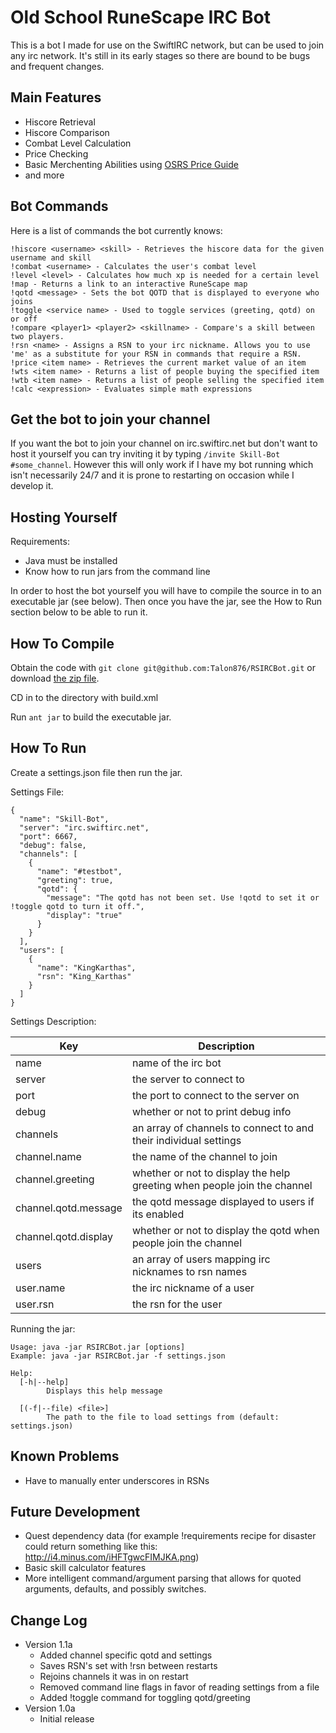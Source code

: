Old School RuneScape IRC Bot
============================

This is a bot I made for use on the SwiftIRC network, but can be used to join any irc network. It's still in its early stages so there are bound to be bugs and frequent changes.

Main Features
--------

* Hiscore Retrieval
* Hiscore Comparison
* Combat Level Calculation
* Price Checking
* Basic Merchenting Abilities using [OSRS Price Guide](http://forums.zybez.net/pages/2007-price-guide)
* and more

Bot Commands
--------

Here is a list of commands the bot currently knows:

    !hiscore <username> <skill> - Retrieves the hiscore data for the given username and skill
    !combat <username> - Calculates the user's combat level
    !level <level> - Calculates how much xp is needed for a certain level
    !map - Returns a link to an interactive RuneScape map
    !qotd <message> - Sets the bot QOTD that is displayed to everyone who joins
    !toggle <service name> - Used to toggle services (greeting, qotd) on or off
    !compare <player1> <player2> <skillname> - Compare's a skill between two players.
    !rsn <name> - Assigns a RSN to your irc nickname. Allows you to use 'me' as a substitute for your RSN in commands that require a RSN.
    !price <item name> - Retrieves the current market value of an item
    !wts <item name> - Returns a list of people buying the specified item
    !wtb <item name> - Returns a list of people selling the specified item
    !calc <expression> - Evaluates simple math expressions

Get the bot to join your channel
--------------------------------
If you want the bot to join your channel on irc.swiftirc.net but don't want to host it yourself you can try inviting it by typing `/invite Skill-Bot #some_channel`. However this will only work if I have my bot running which isn't necessarily 24/7 and it is prone to restarting on occasion while I develop it.


Hosting Yourself
----------------
Requirements:

* Java must be installed
* Know how to run jars from the command line

In order to host the bot yourself you will have to compile the source in to an executable jar (see below).
Then once you have the jar, see the How to Run section below to be able to run it.

How To Compile
--------------

Obtain the code with `git clone git@github.com:Talon876/RSIRCBot.git` or download [the zip file](https://github.com/Talon876/RSIRCBot/archive/master.zip).

CD in to the directory with build.xml

Run `ant jar` to build the executable jar.


How To Run
----------
Create a settings.json file then run the jar.

Settings File:

    {
      "name": "Skill-Bot",
      "server": "irc.swiftirc.net",
      "port": 6667,
      "debug": false,
      "channels": [
        {
          "name": "#testbot",
          "greeting": true,
          "qotd": {
            "message": "The qotd has not been set. Use !qotd to set it or !toggle qotd to turn it off.",
            "display": "true"
          }
        }
      ],
      "users": [
        {
          "name": "KingKarthas",
          "rsn": "King_Karthas"
        }
      ]
    }

Settings Description:

|Key|Description|
|---|-----------|
|name| name of the irc bot|
|server | the server to connect to|
|port | the port to connect to the server on|
|debug | whether or not to print debug info|
|channels | an array of channels to connect to and their individual settings|
|channel.name | the name of the channel to join|
|channel.greeting | whether or not to display the help greeting when people join the channel|
|channel.qotd.message | the qotd message displayed to users if its enabled|
|channel.qotd.display | whether or not to display the qotd when people join the channel|
|users | an array of users mapping irc nicknames to rsn names|
|user.name | the irc nickname of a user|
|user.rsn | the rsn for the user|

Running the jar:

    Usage: java -jar RSIRCBot.jar [options]
    Example: java -jar RSIRCBot.jar -f settings.json

    Help:
      [-h|--help]
            Displays this help message

      [(-f|--file) <file>]
            The path to the file to load settings from (default: settings.json)


Known Problems
--------------
*  Have to manually enter underscores in RSNs

Future Development
------------------

* Quest dependency data (for example !requirements recipe for disaster could return something like this: http://i4.minus.com/iHFTgwcFIMJKA.png)
* Basic skill calculator features
* More intelligent command/argument parsing that allows for quoted arguments, defaults, and possibly switches.

Change Log
----------
*  Version 1.1a
    * Added channel specific qotd and settings
    * Saves RSN's set with !rsn between restarts
    * Rejoins channels it was in on restart
    * Removed command line flags in favor of reading settings from a file
    * Added !toggle command for toggling qotd/greeting
*  Version 1.0a
    * Initial release